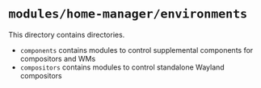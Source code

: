 # `modules/home-manager/environments`
This directory contains directories.
- `components` contains modules to control supplemental components for compositors and WMs
- `compositors` contains modules to control standalone Wayland compositors
